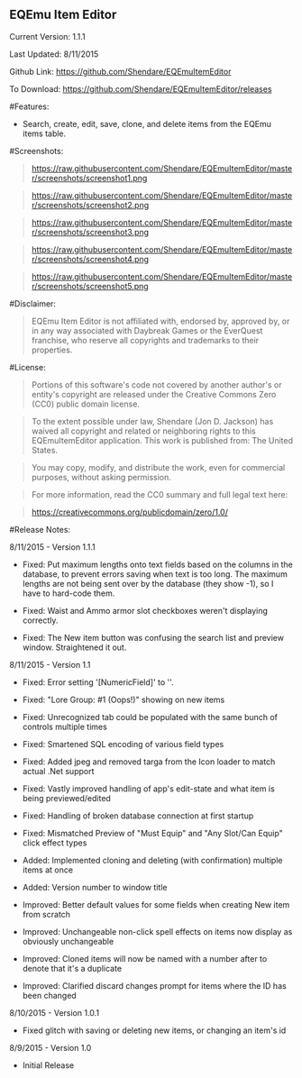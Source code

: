 ﻿EQEmu Item Editor
-----------

Current Version: 1.1.1

Last Updated: 8/11/2015

Github Link: https://github.com/Shendare/EQEmuItemEditor

To Download: https://github.com/Shendare/EQEmuItemEditor/releases

#Features:

* Search, create, edit, save, clone, and delete items from the EQEmu items table.

#Screenshots:

>https://raw.githubusercontent.com/Shendare/EQEmuItemEditor/master/screenshots/screenshot1.png

>https://raw.githubusercontent.com/Shendare/EQEmuItemEditor/master/screenshots/screenshot2.png

>https://raw.githubusercontent.com/Shendare/EQEmuItemEditor/master/screenshots/screenshot3.png

>https://raw.githubusercontent.com/Shendare/EQEmuItemEditor/master/screenshots/screenshot4.png

>https://raw.githubusercontent.com/Shendare/EQEmuItemEditor/master/screenshots/screenshot5.png

#Disclaimer:

>EQEmu Item Editor is not affiliated with, endorsed by, approved by, or in any way associated with Daybreak Games or the EverQuest franchise, who reserve all copyrights and trademarks to their properties.

#License:

>Portions of this software's code not covered by another author's or entity's copyright are released under the Creative Commons Zero (CC0) public domain license.

>To the extent possible under law, Shendare (Jon D. Jackson) has waived all copyright and related or neighboring rights to this EQEmuItemEditor application. This work is published from: The United States.

>You may copy, modify, and distribute the work, even for commercial purposes, without asking permission.

>For more information, read the CC0 summary and full legal text here:

>https://creativecommons.org/publicdomain/zero/1.0/

#Release Notes:


8/11/2015 - Version 1.1.1

* Fixed: Put maximum lengths onto text fields based on the columns in the database, to prevent errors saving when text is too long.
         The maximum lengths are not being sent over by the database (they show -1), so I have to hard-code them.

* Fixed: Waist and Ammo armor slot checkboxes weren't displaying correctly.

* Fixed: The New item button was confusing the search list and preview window. Straightened it out.


8/11/2015 - Version 1.1

* Fixed: Error setting '[NumericField]' to ''.

* Fixed: "Lore Group: #1 (Oops!)" showing on new items

* Fixed: Unrecognized tab could be populated with the same bunch of controls multiple times

* Fixed: Smartened SQL encoding of various field types

* Fixed: Added jpeg and removed targa from the Icon loader to match actual .Net support

* Fixed: Vastly improved handling of app's edit-state and what item is being previewed/edited

* Fixed: Handling of broken database connection at first startup

* Fixed: Mismatched Preview of "Must Equip" and "Any Slot/Can Equip" click effect types

* Added: Implemented cloning and deleting (with confirmation) multiple items at once

* Added: Version number to window title

* Improved: Better default values for some fields when creating New item from scratch

* Improved: Unchangeable non-click spell effects on items now display as obviously unchangeable

* Improved: Cloned items will now be named with a number after to denote that it's a duplicate

* Improved: Clarified discard changes prompt for items where the ID has been changed



8/10/2015 - Version 1.0.1

* Fixed glitch with saving or deleting new items, or changing an item's id



8/9/2015 - Version 1.0

* Initial Release
